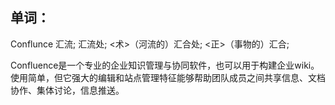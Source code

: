 ## 单词：
Conflunce   汇流; 汇流处; <术>（河流的）汇合处; <正>（事物的）汇合;

Confluence是一个专业的企业知识管理与协同软件，也可以用于构建企业wiki。使用简单，但它强大的编辑和站点管理特征能够帮助团队成员之间共享信息、文档协作、集体讨论，信息推送。 